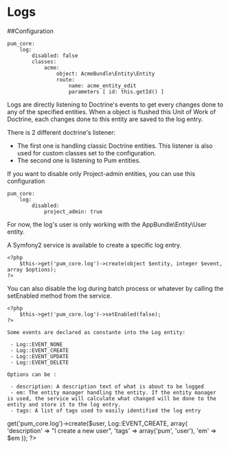 Logs
=====

##Configuration
```
pum_core:
    log:
        disabled: false
        classes:
            acme:
                object: AcmeBundle\Entity\Entity
                route:
                    name: acme_entity_edit
                    parameters [ id: this.getId() ]

```

Logs are directly listening to Doctrine's events to get every changes done to any of the specified entities.
When a object is flushed this Unit of Work of Doctrine, each changes done to this entity are saved to the log entry.

There is 2 different doctrine's listener:

 - The first one is handling classic Doctrine entities. This listener is also used for custom classes set to the configuration.
 - The second one is listening to Pum entities.

If you want to disable only Project-admin entities, you can use this configuration
```
pum_core:
    log:
        disabled:
            project_admin: true
```

For now, the log's user is only working with the AppBundle\Entity\User entity.

A Symfony2 service is available to create a specific log entry.

```
<?php
    $this->get('pum_core.log')->create(object $entity, integer $event, array $options);
?>
```

You can also disable the log during batch process or whatever by calling the setEnabled method from the service.

```
<?php
    $this->get('pum_core.log')->setEnabled(false);
?>

Some events are declared as constante into the Log entity:

 - Log::EVENT_NONE
 - Log::EVENT_CREATE
 - Log::EVENT_UPDATE
 - Log::EVENT_DELETE

Options can be :

 - description: A description text of what is about to be logged
 - em: The entity manager handling the entity. If the entity manager is used, the service will calculate what changed will be done to the entity and store it to the log entry.
 - tags: A list of tags used to easily identified the log entry

```
<?php
    $this->get('pum_core.log')->create($user, Log::EVENT_CREATE, array(
        'description' => "I create a new user",
        'tags' => array('pum', 'user'),
        'em' => $em
    ));
?>
```
